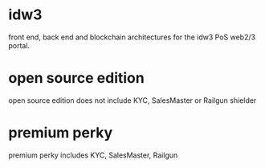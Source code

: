 # idw3 

front end, back end and blockchain architectures for the idw3 PoS web2/3 portal.

# open source edition

open source edition does not include KYC, SalesMaster or Railgun shielder

# premium perky

premium perky includes KYC, SalesMaster, Railgun 
